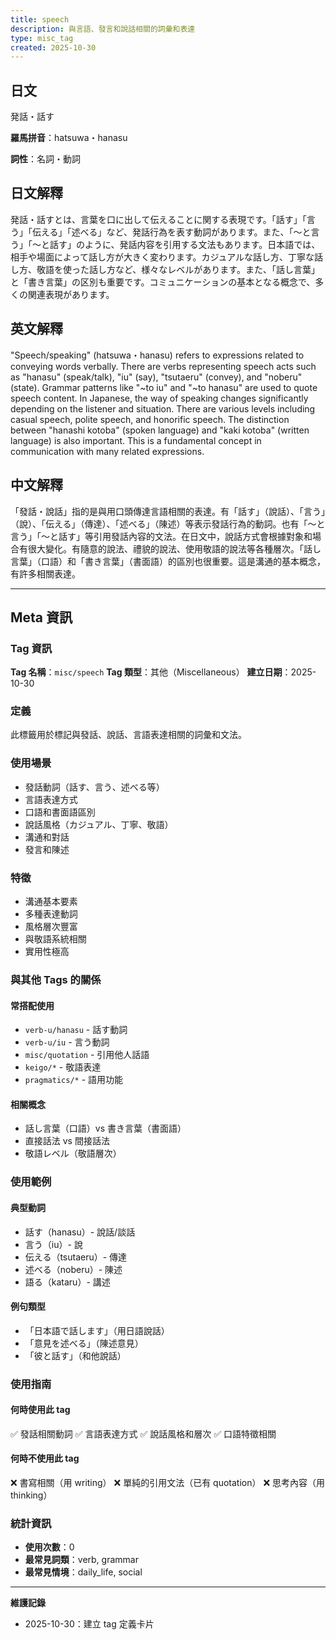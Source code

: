 ```yaml
---
title: speech
description: 與言語、發言和說話相關的詞彙和表達
type: misc_tag
created: 2025-10-30
---
```


## 日文
発話・話す

**羅馬拼音**：hatsuwa・hanasu

**詞性**：名詞・動詞

## 日文解釋
発話・話すとは、言葉を口に出して伝えることに関する表現です。「話す」「言う」「伝える」「述べる」など、発話行為を表す動詞があります。また、「〜と言う」「〜と話す」のように、発話内容を引用する文法もあります。日本語では、相手や場面によって話し方が大きく変わります。カジュアルな話し方、丁寧な話し方、敬語を使った話し方など、様々なレベルがあります。また、「話し言葉」と「書き言葉」の区別も重要です。コミュニケーションの基本となる概念で、多くの関連表現があります。

## 英文解釋
"Speech/speaking" (hatsuwa・hanasu) refers to expressions related to conveying words verbally. There are verbs representing speech acts such as "hanasu" (speak/talk), "iu" (say), "tsutaeru" (convey), and "noberu" (state). Grammar patterns like "~to iu" and "~to hanasu" are used to quote speech content. In Japanese, the way of speaking changes significantly depending on the listener and situation. There are various levels including casual speech, polite speech, and honorific speech. The distinction between "hanashi kotoba" (spoken language) and "kaki kotoba" (written language) is also important. This is a fundamental concept in communication with many related expressions.

## 中文解釋
「發話・說話」指的是與用口頭傳達言語相關的表達。有「話す」（說話）、「言う」（說）、「伝える」（傳達）、「述べる」（陳述）等表示發話行為的動詞。也有「〜と言う」「〜と話す」等引用發話內容的文法。在日文中，說話方式會根據對象和場合有很大變化。有隨意的說法、禮貌的說法、使用敬語的說法等各種層次。「話し言葉」（口語）和「書き言葉」（書面語）的區別也很重要。這是溝通的基本概念，有許多相關表達。

---

## Meta 資訊

### Tag 資訊

**Tag 名稱**：`misc/speech`
**Tag 類型**：其他（Miscellaneous）
**建立日期**：2025-10-30

### 定義

此標籤用於標記與發話、說話、言語表達相關的詞彙和文法。

### 使用場景

- 發話動詞（話す、言う、述べる等）
- 言語表達方式
- 口語和書面語區別
- 說話風格（カジュアル、丁寧、敬語）
- 溝通和對話
- 發言和陳述

### 特徵

- 溝通基本要素
- 多種表達動詞
- 風格層次豐富
- 與敬語系統相關
- 實用性極高

### 與其他 Tags 的關係

#### 常搭配使用
- `verb-u/hanasu` - 話す動詞
- `verb-u/iu` - 言う動詞
- `misc/quotation` - 引用他人話語
- `keigo/*` - 敬語表達
- `pragmatics/*` - 語用功能

#### 相關概念
- 話し言葉（口語）vs 書き言葉（書面語）
- 直接話法 vs 間接話法
- 敬語レベル（敬語層次）

### 使用範例

#### 典型動詞
- 話す（hanasu）- 說話/談話
- 言う（iu）- 說
- 伝える（tsutaeru）- 傳達
- 述べる（noberu）- 陳述
- 語る（kataru）- 講述

#### 例句類型
- 「日本語で話します」（用日語說話）
- 「意見を述べる」（陳述意見）
- 「彼と話す」（和他說話）

### 使用指南

#### 何時使用此 tag
✅ 發話相關動詞
✅ 言語表達方式
✅ 說話風格和層次
✅ 口語特徵相關

#### 何時不使用此 tag
❌ 書寫相關（用 writing）
❌ 單純的引用文法（已有 quotation）
❌ 思考內容（用 thinking）

### 統計資訊

- **使用次數**：0
- **最常見詞類**：verb, grammar
- **最常見情境**：daily_life, social

---

**維護記錄**
- 2025-10-30：建立 tag 定義卡片
